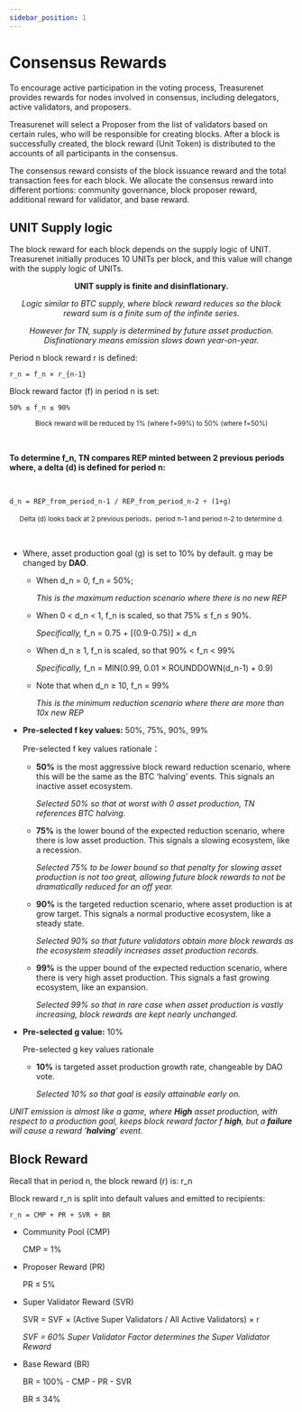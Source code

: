 ```yaml
---
sidebar_position: 1
---
```


# Consensus Rewards

To encourage active participation in the voting process, Treasurenet provides rewards for nodes involved in consensus, including delegators, active validators, and proposers.

Treasurenet will select a Proposer from the list of validators based on certain rules, who will be responsible for creating blocks. After a block is successfully created, the block reward (Unit Token) is distributed to the accounts of all participants in the consensus.

The consensus reward consists of the block issuance reward and the total transaction fees for each block. We allocate the consensus reward into different portions: community governance, block proposer reward, additional reward for validator, and base reward.

## UNIT Supply logic

The block reward for each block depends on the supply logic of UNIT. Treasurenet initially produces 10 UNITs per block, and this value will change with the supply logic of UNITs.

**<center>UNIT supply is finite and disinflationary.</center>**

_<center>Logic similar to BTC supply, where block reward reduces so the block reward sum is a finite sum of the infinite series.</center>_

_<center>However for TN, supply is determined by future asset production. Disfinationary means emission slows down year-on-year.</center>_

Period n block reward r is defined:

```
r_n = f_n × r_{n-1}
```

Block reward factor (f) in period n is set:

```
50% ≤ f_n ≤ 90%
```


<small><center>Block reward will be reduced by 1% (where f=99%) to 50% (where f=50%)</center></small>

<br/>

**To determine f_n, TN compares REP minted between 2 previous periods where, a delta (d) is defined for period n:**

<br/>

```
d_n = REP_from_period_n-1 / REP_from_period_n-2 ÷ (1+g)
```

<small><center>Delta (d) looks back at 2 previous periods，period n-1 and period n-2 to determine d.</center></small>

<br/>

- Where, asset production goal (g) is set to 10% by default. g may be changed by **DAO**.

    + When d_n = 0, f_n = 50%;

      _This is the maximum reduction scenario where there is no new REP_

    + When 0 &lt; d_n &lt; 1, f_n is scaled, so that 75% ≤ f_n ≤ 90%.

      _Specifically,_ f_n = 0.75 + [(0.9-0.75)] × d_n

    + When d_n ≥ 1, f_n is scaled, so that 90% &lt; f_n &lt; 99%

      _Specifically,_ f_n = MIN(0.99, 0.01 × ROUNDDOWN(d_n-1) + 0.9)

    + Note that when d_n ≥ 10, f_n = 99%

      _This is the minimum reduction scenario where there are more than 10x new REP_

- **Pre-selected f key values:** 50%, 75%, 90%, 99%

  Pre-selected f key values rationale：

    + **50%** is the most aggressive block reward reduction scenario, where this will be the same as the BTC ‘halving’ events. This signals an inactive asset ecosystem.

      _Selected 50% so that at worst with 0 asset production, TN references BTC halving._

    + **75%** is the lower bound of the expected reduction scenario, where there is low asset production. This signals a slowing ecosystem, like a recession.

      _Selected 75% to be lower bound so that penalty for slowing asset production is not too great, allowing future block rewards to not be dramatically reduced for an off year._

    + **90%** is the targeted reduction scenario, where asset production is at grow target. This signals a normal productive ecosystem, like a steady state.

      _Selected 90% so that future validators obtain more block rewards as the ecosystem steadily increases asset production records._

    + **99%** is the upper bound of the expected reduction scenario, where there is very high asset production. This signals a fast growing ecosystem, like an expansion.

      _Selected 99% so that in rare case when asset production is vastly increasing, block rewards are kept nearly unchanged._


- **Pre-selected g value:** 10%

  Pre-selected g key values rationale

    + **10%** is targeted asset production growth rate, changeable by DAO vote.

      _Selected 10% so that goal is easily attainable early on._

_UNIT emission is almost like a game, where **High** asset production, with respect to a production goal, keeps block reward factor f **high**, but a **failure** will cause a reward '**halving**' event._


## Block Reward

Recall that in period n, the block reward (r) is: r_n

Block reward r_n is split into default values and emitted to recipients:

```
r_n = CMP + PR + SVR + BR
```

- Community Pool (CMP)

  CMP = 1%

- Proposer Reward (PR)

  PR ≤ 5%

- Super Validator Reward (SVR)

  SVR = SVF × (Active Super Validators / All Active Validators) × r
  
  _SVF = 60% Super Validator Factor determines the Super Validator Reward_

- Base Reward (BR)

  BR = 100% - CMP - PR - SVR

  BR ≤ 34%

